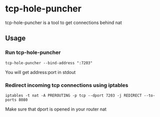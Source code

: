 # tcp-hole-puncher

tcp-hole-puncher is a tool to get connections behind nat

## Usage

### Run tcp-hole-puncher

```
tcp-hole-puncher --bind-address ":7203"
```
You will get address:port in stdout

### Redirect incoming tcp connections using iptables

```
iptables -t nat -A PREROUTING -p tcp --dport 7203 -j REDIRECT --to-ports 8080
```
Make sure that dport is opened in your router nat
